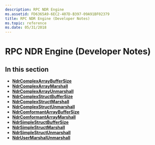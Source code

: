 ```yaml
---
description: RPC NDR Engine
ms.assetid: FD6365A9-6EC2-407D-B397-09A91BF02379
title: RPC NDR Engine (Developer Notes)
ms.topic: reference
ms.date: 05/31/2018
---
```


# RPC NDR Engine (Developer Notes)

## In this section

-   [**NdrComplexArrayBufferSize**](/windows/desktop/api/Rpcndr/nf-rpcndr-ndrcomplexarraybuffersize)
-   [**NdrComplexArrayMarshall**](/windows/desktop/api/Rpcndr/nf-rpcndr-ndrcomplexarraymarshall)
-   [**NdrComplexArrayUnmarshall**](/windows/desktop/api/Rpcndr/nf-rpcndr-ndrcomplexarrayunmarshall)
-   [**NdrComplexStructBufferSize**](/windows/desktop/api/Rpcndr/nf-rpcndr-ndrcomplexstructbuffersize)
-   [**NdrComplexStructMarshall**](/windows/desktop/api/Rpcndr/nf-rpcndr-ndrcomplexstructmarshall)
-   [**NdrComplexStructUnmarshall**](/windows/desktop/api/Rpcndr/nf-rpcndr-ndrcomplexstructunmarshall)
-   [**NdrComformantArrayBufferSize**](/windows/desktop/api/Rpcndr/nf-rpcndr-ndrconformantarraybuffersize)
-   [**NdrComformantArrayMarshall**](/windows/desktop/api/Rpcndr/nf-rpcndr-ndrconformantarraymarshall)
-   [**NdrSimpleStructBufferSize**](/windows/desktop/api/Rpcndr/nf-rpcndr-ndrsimplestructbuffersize)
-   [**NdrSimpleStructMarshall**](/windows/desktop/api/Rpcndr/nf-rpcndr-ndrsimplestructmarshall)
-   [**NdrSimpleStructUnmarshall**](/windows/desktop/api/Rpcndr/nf-rpcndr-ndrsimplestructunmarshall)
-   [**NdrUserMarshalUnmarshall**](/windows/desktop/api/Rpcndr/nf-rpcndr-ndrusermarshalunmarshall)

 

 



